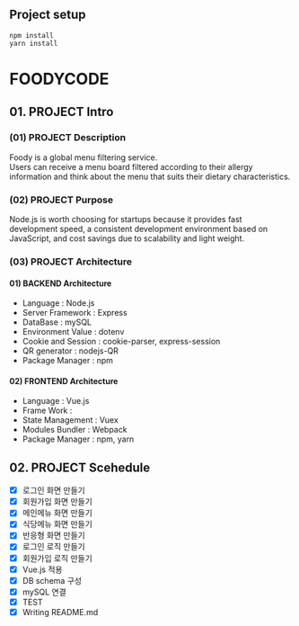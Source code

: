 ## Project setup

```
npm install
yarn install
```

# FOODYCODE

## 01. PROJECT Intro

### (01) PROJECT Description

Foody is a global menu filtering service. </br>
Users can receive a menu board filtered according to their allergy information and think about the menu that suits their dietary characteristics.
### (02) PROJECT Purpose

Node.js is worth choosing for startups because it provides fast development speed, a consistent development environment based on JavaScript, and cost savings due to scalability and light weight.

### (03) PROJECT Architecture

#### 01) BACKEND Architecture

- Language : Node.js
- Server Framework : Express
- DataBase : mySQL
- Environment Value : dotenv
- Cookie and Session : cookie-parser, express-session
- QR generator : nodejs-QR
- Package Manager : npm

#### 02) FRONTEND Architecture

- Language : Vue.js
- Frame Work :
- State Management : Vuex
- Modules Bundler : Webpack
- Package Manager : npm, yarn

## 02. PROJECT Scehedule

- [x] 로그인 화면 만들기
- [x] 회원가입 화면 만들기
- [x] 메인메뉴 화면 만들기
- [x] 식당메뉴 화면 만들기
- [x] 반응형 화면 만들기
- [x] 로그인 로직 만들기
- [x] 회원가입 로직 만들기
- [x] Vue.js 적용
- [x] DB schema 구성
- [x] mySQL 연결
- [x] TEST
- [x] Writing README.md
